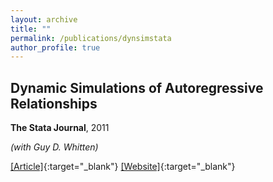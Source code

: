 ```yaml
---
layout: archive
title: ""
permalink: /publications/dynsimstata
author_profile: true
---
```


## Dynamic Simulations of Autoregressive Relationships

**The Stata Journal**, 2011

*(with Guy D. Whitten)*

[[Article]](https://journals.sagepub.com/doi/pdf/10.1177/1536867X1201100405){:target="_blank"} [[Website]](https://williamslaro.github.io/portfolio/dynsim1){:target="_blank"}
